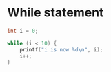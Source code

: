 # While statement

```c
int i = 0;

while (i < 10) {
    printf("i is now %d\n", i);
    i++;
}
```
